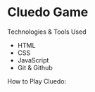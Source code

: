 # Cluedo Game 

Technologies & Tools Used 
- HTML
- CSS
- JavaScript
- Git & Github

How to Play Cluedo: 

